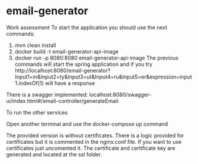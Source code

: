 # email-generator
Work assessment
To start the application you should use the next commands:
1. mvn clean install
2. docker build -t email-generator-api-image
3. docker run -p 8080:8080 email-generator-api-image
The previous commands will start the spring application and if you try
http://localhost:8080/email-generator?Input1=in&Input2=ty&Input3=ut&Input4=ru&Input5=er&expression=input1.indexOf(1) will have a response

There is a swagger implemented: 
localhost:8080/swagger-ui/index.html#/email-controller/generateEmail

To run the other services

Open another terminal and use the docker-compose up command

The provided version is without certificates.
There is a logic provided for certificates but it is commented in the nginx.conf file. If you want to use certificates just uncomented it. The certificate and certificate key are generated and located at the ssl folder.

